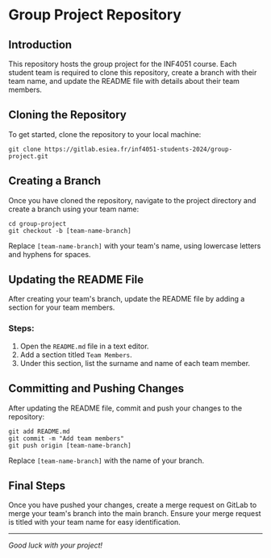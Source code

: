 # Group Project Repository

## Introduction
This repository hosts the group project for the INF4051 course. Each student team is required to clone this repository, create a branch with their team name, and update the README file with details about their team members.

## Cloning the Repository
To get started, clone the repository to your local machine:
```
git clone https://gitlab.esiea.fr/inf4051-students-2024/group-project.git
```

## Creating a Branch
Once you have cloned the repository, navigate to the project directory and create a branch using your team name:
```
cd group-project
git checkout -b [team-name-branch]
```
Replace `[team-name-branch]` with your team's name, using lowercase letters and hyphens for spaces.

## Updating the README File
After creating your team's branch, update the README file by adding a section for your team members.

### Steps:
1. Open the `README.md` file in a text editor.
2. Add a section titled `Team Members`.
3. Under this section, list the surname and name of each team member.

## Committing and Pushing Changes
After updating the README file, commit and push your changes to the repository:

```
git add README.md
git commit -m "Add team members"
git push origin [team-name-branch]
```
Replace `[team-name-branch]` with the name of your branch.

## Final Steps
Once you have pushed your changes, create a merge request on GitLab to merge your team's branch into the main branch. Ensure your merge request is titled with your team name for easy identification.

---
*Good luck with your project!*
